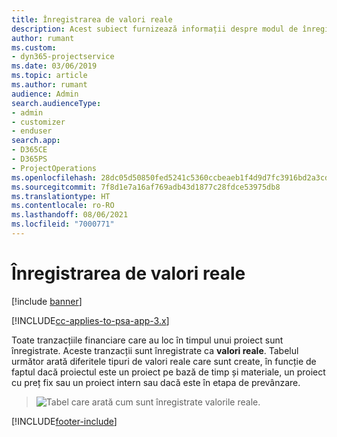 ```yaml
---
title: Înregistrarea de valori reale
description: Acest subiect furnizează informații despre modul de înregistrare a valorilor reale.
author: rumant
ms.custom:
- dyn365-projectservice
ms.date: 03/06/2019
ms.topic: article
ms.author: rumant
audience: Admin
search.audienceType:
- admin
- customizer
- enduser
search.app:
- D365CE
- D365PS
- ProjectOperations
ms.openlocfilehash: 28dc05d50850fed5241c5360ccbeaeb1f4d9d7fc3916bd2a3cd1bb6f43457dd1
ms.sourcegitcommit: 7f8d1e7a16af769adb43d1877c28fdce53975db8
ms.translationtype: HT
ms.contentlocale: ro-RO
ms.lasthandoff: 08/06/2021
ms.locfileid: "7000771"
---
```

# <a name="recording-actuals"></a>Înregistrarea de valori reale 

[!include [banner](../includes/psa-now-project-operations.md)]

[!INCLUDE[cc-applies-to-psa-app-3.x](../includes/cc-applies-to-psa-app-3x.md)]

Toate tranzacțiile financiare care au loc în timpul unui proiect sunt înregistrate. Aceste tranzacții sunt înregistrate ca **valori reale**. Tabelul următor arată diferitele tipuri de valori reale care sunt create, în funcție de faptul dacă proiectul este un proiect pe bază de timp și materiale, un proiect cu preț fix sau un proiect intern sau dacă este în etapa de prevânzare.

> ![Tabel care arată cum sunt înregistrate valorile reale.](media/advanced-table2.png)


[!INCLUDE[footer-include](../includes/footer-banner.md)]